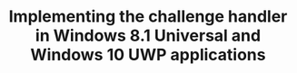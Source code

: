---
layout: tutorial
title: Implementing the challenge handler in Windows 8.1 Universal and Windows 10 UWP applications
breadcrumb_title: Windows 8.1 Universal and Windows 10 UWP applications
relevantTo: [windows]
weight: 5
---